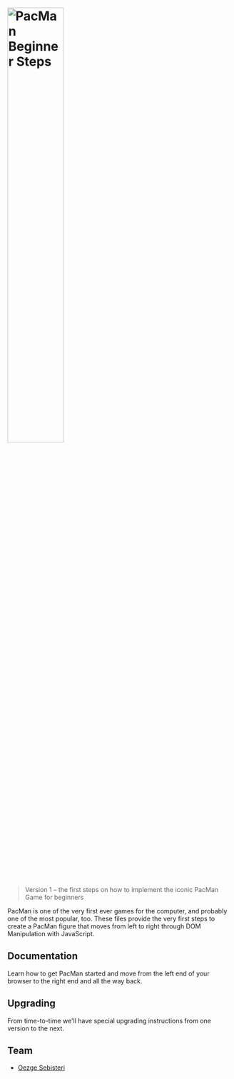 <h1><img src="https://github.com/17-100/PacMan" alt="PacMan Beginner Steps" width="50%"></h1>

> Version 1 – the first steps on how to implement the iconic PacMan Game for beginners

PacMan is one of the very first ever games for the computer, and probably one of the most popular, too. 
These files provide the very first steps to create a PacMan figure that moves from left to right through DOM Manipulation with JavaScript.

## Documentation

Learn how to get PacMan started and move from the left end of your browser to the right end and all the way back.

## Upgrading

From time-to-time we'll have special upgrading instructions from one version to the next.

## Team
* [Oezge Sebisteri](https://github.com/17-100)